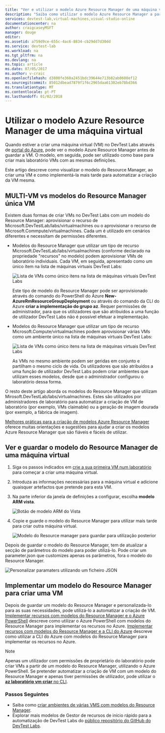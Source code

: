 ```yaml
---
title: "Ver e utilizar o modelo Azure Resource Manager de uma máquina virtual | Microsoft Docs"
description: "Saiba como utilizar o modelo Azure Resource Manager a partir de uma máquina virtual para criar outras VMs"
services: devtest-lab,virtual-machines,visual-studio-online
documentationcenter: na
author: craigcaseyMSFT
manager: douge
editor: 
ms.assetid: a759d9ce-655c-4ac6-8834-cb29dd7d30dd
ms.service: devtest-lab
ms.workload: na
ms.tgt_pltfrm: na
ms.devlang: na
ms.topic: article
ms.date: 07/05/2017
ms.author: v-craic
ms.openlocfilehash: d3800fe360a2451bdc39644e713b82ab0608ef12
ms.sourcegitcommit: 85012dbead7879f1f6c2965daa61302eb78bd366
ms.translationtype: MT
ms.contentlocale: pt-PT
ms.lasthandoff: 01/02/2018
---
```

# <a name="use-a-virtual-machines-azure-resource-manager-template"></a>Utilizar o modelo Azure Resource Manager de uma máquina virtual

Quando estiver a criar uma máquina virtual (VM) no DevTest Labs através de [portal do Azure](http://go.microsoft.com/fwlink/p/?LinkID=525040), pode ver o modelo Azure Resource Manager antes de guardar a VM. O modelo, em seguida, pode ser utilizado como base para criar mais laboratório VMs com as mesmas definições.

Este artigo descreve como visualizar o modelo do Resource Manager, ao criar uma VM e como implementá-la mais tarde para automatizar a criação da VM mesma.

## <a name="multi-vm-vs-single-vm-resource-manager-templates"></a>MULTI-VM vs modelos do Resource Manager única VM
Existem duas formas de criar VMs no DevTest Labs com um modelo do Resource Manager: aprovisionar o recurso de Microsoft.DevTestLab/labs/virtualmachines ou o aprovisionar o recurso de Microsoft.Commpute/virtualmachines. Cada um é utilizado em cenários diferentes e necessitam de permissões diferentes.

- Modelos do Resource Manager que utilizar um tipo de recurso Microsoft.DevTestLab/labs/virtualmachines (conforme declarado na propriedade "recursos" no modelo) podem aprovisionar VMs de laboratório individuais. Cada VM, em seguida, apresentado como um único item na lista de máquinas virtuais DevTest Labs:

   ![Lista de VMs como único itens na lista de máquinas virtuais DevTest Labs](./media/devtest-lab-use-arm-template/devtestlab-lab-vm-single-item.png)

   Este tipo de modelo do Resource Manager pode ser aprovisionado através do comando do PowerShell do Azure **New-AzureRmResourceGroupDeployment** ou através do comando da CLI do Azure **criar a implementação do grupo az**. Requer permissões de administrador, para que os utilizadores que são atribuídos a uma função de utilizador DevTest Labs não é possível efetuar a implementação. 

- Modelos do Resource Manager que utilizar um tipo de recurso Microsoft.Compute/virtualmachines podem aprovisionar várias VMs como um ambiente único na lista de máquinas virtuais DevTest Labs:

   ![Lista de VMs como único itens na lista de máquinas virtuais DevTest Labs](./media/devtest-lab-use-arm-template/devtestlab-lab-vm-single-environment.png)

   As VMs no mesmo ambiente podem ser geridas em conjunto e partilham o mesmo ciclo de vida. Os utilizadores que são atribuídos a uma função de utilizador DevTest Labs podem criar ambientes que utilizam esses modelos, desde que o administrador configurou o laboratório dessa forma.

O resto deste artigo aborda os modelos do Resource Manager que utilizam Mirosoft.DevTestLab/labs/virtualmachines. Estes são utilizados por administradores de laboratório para automatizar a criação de VM de laboratório (por exemplo, VMs claimable) ou a geração de imagem dourada (por exemplo, a fábrica de imagem).

[Melhores práticas para a criação de modelos Azure Resource Manager](https://docs.microsoft.com/azure/azure-resource-manager/resource-manager-template-best-practices) oferece muitas orientações e sugestões para ajudar a criar os modelos Azure Resource Manager que são fiáveis e fáceis de utilizar.

## <a name="view-and-save-a-virtual-machines-resource-manager-template"></a>Ver e guardar o modelo do Resource Manager de uma máquina virtual
1. Siga os passos indicados em [crie a sua primeira VM num laboratório](devtest-lab-create-first-vm.md) para começar a criar uma máquina virtual.
1. Introduza as informações necessárias para a máquina virtual e adicione quaisquer artefactos que pretende para esta VM.
1. Na parte inferior da janela de definições a configurar, escolha **modelo ARM vista**.

   ![Botão de modelo ARM do Vista](./media/devtest-lab-use-arm-template/devtestlab-lab-view-rm-template.png)
1. Copie e guarde o modelo do Resource Manager para utilizar mais tarde para criar outra máquina virtual.

   ![Modelo do Resource manager para guardar para utilização posterior](./media/devtest-lab-use-arm-template/devtestlab-lab-copy-rm-template.png)

Depois de guardar o modelo do Resource Manager, tem de atualizar a secção de parâmetros do modelo para poder utilizá-lo. Pode criar um parameter.json que customizes apenas os parâmetros, fora o modelo do Resource Manager. 

![Personalizar paramaters utilizando um ficheiro JSON](./media/devtest-lab-use-arm-template/devtestlab-lab-custom-params.png)

## <a name="deploy-a-resource-manager-template-to-create-a-vm"></a>Implementar um modelo do Resource Manager para criar uma VM
Depois de guardar um modelo do Resource Manager e personalizada-lo para as suas necessidades, pode utilizá-lo a automatizar a criação de VM. [Implementar recursos com modelos do Resource Manager e o Azure PowerShell](https://docs.microsoft.com/azure/azure-resource-manager/resource-group-template-deploy) descreve como utilizar o Azure PowerShell com modelos do Resource Manager para implementar os recursos no Azure. [Implementar recursos com modelos do Resource Manager e a CLI do Azure](https://docs.microsoft.com/azure/azure-resource-manager/resource-group-template-deploy-cli) descreve como utilizar a CLI do Azure com modelos do Resource Manager para implementar os recursos no Azure.

> [!NOTE]
> Apenas um utilizador com permissões de proprietário do laboratório pode criar VMs a partir de um modelo do Resource Manager, utilizando o Azure PowerShell. Se pretender automatizar a criação de VM com um modelo do Resource Manager e apenas tiver permissões de utilizador, pode utilizar o [ **az laboratório vm criar** no CLI](https://docs.microsoft.com/cli/azure/lab/vm#az_lab_vm_create).

### <a name="next-steps"></a>Passos Seguintes
* Saiba como [criar ambientes de várias VMS com modelos do Resource Manager](devtest-lab-create-environment-from-arm.md).
* Explorar mais modelos de Gestor de recursos de início rápido para a automatização de DevTest Labs do [público repositório do GitHub do DevTest Labs](https://github.com/Azure/azure-quickstart-templates).
